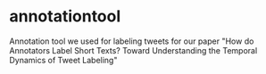 # annotationtool
Annotation tool we used for labeling tweets for our paper "How do Annotators Label Short Texts? Toward Understanding the Temporal Dynamics of Tweet Labeling"
